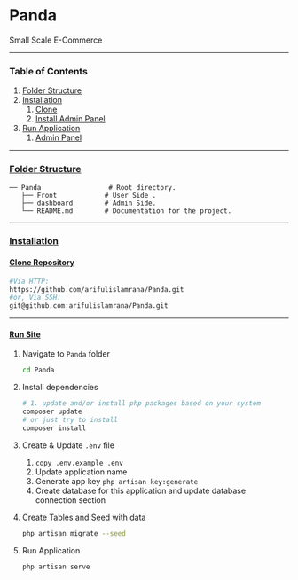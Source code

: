 # Panda
Small Scale E-Commerce

___

### Table of Contents

1. [Folder Structure](#folder-structure)
2. [Installation](#installation)
    1. [Clone](#clone)
    2. [Install Admin Panel](#install-admin-panel)
3. [Run Application](#run-application)
    1. [Admin Panel](#run-project)

___

### <a href="#folder-structure">Folder Structure</a>

   ```
  ── Panda                 # Root directory.
      ├── Front            # User Side .
      ├── dashboard        # Admin Side.
      └── README.md        # Documentation for the project.
   ```

___

### <a href="#installation">Installation</a>

#### <a href="#clone-repository">Clone Repository</a>

```bash
#Via HTTP:
https://github.com/arifulislamrana/Panda.git
#or, Via SSH:
git@github.com:arifulislamrana/Panda.git
```

___

#### <a href="#install-admin-panel">Run Site</a>

1. Navigate to `Panda` folder
   ```bash
   cd Panda
   ```
2. Install dependencies
   ```bash
   # 1. update and/or install php packages based on your system
   composer update
   # or just try to install
   composer install

   ```
3. Create & Update `.env` file
    1. ``` copy .env.example .env ```
    2. Update application name
    3. Generate app key `php artisan key:generate`
    3. Create database for this application and update database connection section


4. Create Tables and Seed with data
   ```bash
   php artisan migrate --seed
   ``````
5. Run Application
   ```bash
   php artisan serve
   ``````
